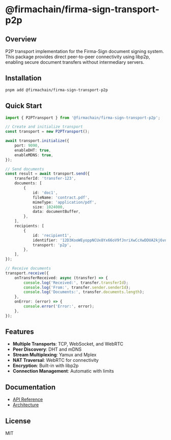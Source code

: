 # @firmachain/firma-sign-transport-p2p

## Overview

P2P transport implementation for the Firma-Sign document signing system. This package provides direct peer-to-peer connectivity using libp2p, enabling secure document transfers without intermediary servers.

## Installation

```bash
pnpm add @firmachain/firma-sign-transport-p2p
```

## Quick Start

```typescript
import { P2PTransport } from '@firmachain/firma-sign-transport-p2p';

// Create and initialize transport
const transport = new P2PTransport();

await transport.initialize({
	port: 9090,
	enableDHT: true,
	enableMDNS: true,
});

// Send documents
const result = await transport.send({
	transferId: 'transfer-123',
	documents: [
		{
			id: 'doc1',
			fileName: 'contract.pdf',
			mimeType: 'application/pdf',
			size: 1024000,
			data: documentBuffer,
		},
	],
	recipients: [
		{
			id: 'recipient1',
			identifier: '12D3KooWEyoppNCUx8Yx66oV9fJnriXwCcXwDDUA2kj6vnc6iDEp',
			transport: 'p2p',
		},
	],
});

// Receive documents
transport.receive({
	onTransferReceived: async (transfer) => {
		console.log('Received:', transfer.transferId);
		console.log('From:', transfer.sender.senderId);
		console.log('Documents:', transfer.documents.length);
	},
	onError: (error) => {
		console.error('Error:', error);
	},
});
```

## Features

- **Multiple Transports**: TCP, WebSocket, and WebRTC
- **Peer Discovery**: DHT and mDNS
- **Stream Multiplexing**: Yamux and Mplex
- **NAT Traversal**: WebRTC for connectivity
- **Encryption**: Built-in with libp2p
- **Connection Management**: Automatic with limits

## Documentation

- [API Reference](./docs/API.md)
- [Architecture](./docs/ARCHITECTURE.md)

## License

MIT
